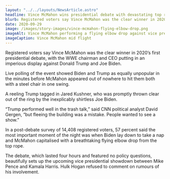 ```yaml
---
layout: "../../layouts/NewsArticle.astro"
headline: Vince McMahon wins presidential debate with devastating top rope finish
blurb: Registered voters say Vince McMahon was the clear winner in 2020’s first presidential debate, with the WWE chairman and CEO putting in an imperious display against Donald Trump and Joe Biden.
date: 2020-09-29
image: /images/story-images/vince-mcmahon-flying-elbow-drop.png
imageAlt: Vince McMahon performing a flying elbow drop against vice president Joe Biden
imageCaption: Vince McMahon mid flight
---
```


Registered voters say Vince McMahon was the clear winner in 2020’s first presidential debate, with the WWE chairman and CEO putting in an imperious display against Donald Trump and Joe Biden.

Live polling of the event showed Biden and Trump as equally unpopular in the minutes before McMahon appeared out of nowhere to hit them both with a steel chair in one swing.

A reeling Trump tagged in Jared Kushner, who was promptly thrown clear out of the ring by the inexplicably shirtless Joe Biden.

“Trump performed well in the trash talk,” said CNN political analyst David Gergen, “but fleeing the building was a mistake. People wanted to see a show.”

In a post-debate survey of 14,408 registered voters, 57 percent said the most important moment of the night was when Biden lay down to take a nap and McMahon capitalised with a breathtaking flying elbow drop from the top rope.

The debate, which lasted four hours and featured no policy questions, beautifully sets up the upcoming vice presidential showdown between Mike Pence and Kamala Harris. Hulk Hogan refused to comment on rumours of his involvement.
